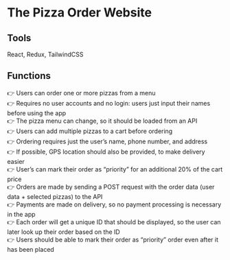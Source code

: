 # The Pizza Order Website

## Tools

React, Redux, TailwindCSS

## Functions

👉 Users can order one or more pizzas from a menu  
👉 Requires no user accounts and no login: users just input their names before using the app  
👉 The pizza menu can change, so it should be loaded from an API  
👉 Users can add multiple pizzas to a cart before ordering  
👉 Ordering requires just the user’s name, phone number, and address  
👉 If possible, GPS location should also be provided, to make delivery easier  
👉 User’s can mark their order as “priority” for an additional 20% of the cart price  
👉 Orders are made by sending a POST request with the order data (user data + selected pizzas) to the API  
👉 Payments are made on delivery, so no payment processing is necessary in the app  
👉 Each order will get a unique ID that should be displayed, so the user can later look up their order based on the ID  
👉 Users should be able to mark their order as “priority” order even after it has been placed
